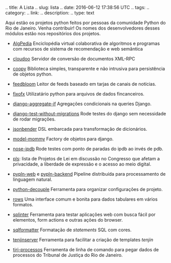 .. title: A Lista
.. slug: lista
.. date: 2016-06-12 17:38:56 UTC
.. tags: 
.. category: 
.. link: 
.. description: 
.. type: text

Aqui estão os projetos python feitos por pessoas da comunidade Python do Rio de
Janeiro. Venha contribuir! Os nomes dos desenvolvedores desses módulos estão nos
repositórios dos projetos.

- [AlgPedia](https://github.com/thaisviana/AlgPedia) Enciclopédia virtual
  colaborativa de algoritmos e programas com recursos de sistema de
  recomendação e web semântica

- [cloudoo](https://github.com/nexedi/cloudooo) Servidor de conversão de
  documentos XML-RPC

- [coopy](https://github.com/felipecruz/coopy) Biblioteca simples, transparente
  e não intrusiva para persistência de objetos python.

- [feedbloom](https://github.com/eduardostalinho/feedbloom) Leitor de feeds
  baseado em tarjas de canais de notícias.

- [fixofx](https://github.com/henriquebastos/fixofx) Utilizatário python para
  arquivos de dados fincanceiros.

- [django-aggregate-if](https://github.com/henriquebastos/django-aggregate-if)
  Agregações condicionais na queries Django.

- [django-test-without-migrations](https://github.com/henriquebastos/django-test-without-migrations)
  Rode testes do django sem necessidade de rodar migrações.

- [jsonbender](https://github.com/Onyo/jsonbender) DSL embarcada para
  transformação de dicionários.

- [model-mommy](https://github.com/vandersonmota/model_mommy) Factory de
  objetos para django.

- [nose-ipdb](https://github.com/flavioamieiro/nose-ipdb) Rode testes com ponto
  de paradas do ipdb ao invés de pdb.

- [pls](https://gitlab.com/codingrights/pls): lista de Projetos de Lei em
  discussão no Congresso que afetam a privacidade, a liberdade de expressão e o
acesso ao meio digital.

- [pypln-web](https://github.com/NAMD/pypln.web) e
  [pypln-backend](https://github.com/NAMD/pypln.backend) Pipeline distribuída
para processamento de linguagem natural.

- [python-decouple](https://github.com/henriquebastos/python-decouple)
  Ferramenta para organizar configurações de projeto.

- [rows](https://github.com/turicas/rows) Uma interface comum e bonita para
  dados tabulares em vários formatos.

- [splinter](https://github.com/cobrateam/splinter) Ferramenta para testar
  aplicações web com busca fácil por elementos, form actions e outras ações do
browser.

- [sqlformatter](https://github.com/henriquebastos/sqlformatter) Formatação de
  *statements* SQL com cores.

- [tenjinserver](https://github.com/henriquebastos/tenjinserver) Ferramenta
  para facilitar a criação de templates *tenjin*

- [tjrj-processos](https://github.com/lucastx/tjrj-processos) Ferramenta de
  linha de comando para pegar dados de processos do Tribunal de Justiça do Rio
de Janeiro.
